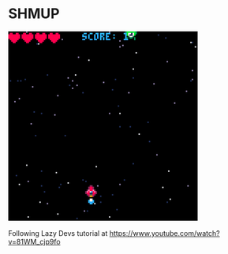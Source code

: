 # SHMUP

![](preview.gif)

Following Lazy Devs tutorial at https://www.youtube.com/watch?v=81WM_cjp9fo
